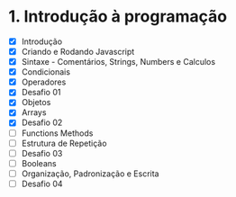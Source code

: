 
# 1. Introdução à programação


- [X] Introdução
- [X] Criando e Rodando Javascript
- [X] Sintaxe - Comentários, Strings, Numbers e Calculos
- [X] Condicionais
- [X] Operadores
- [X] Desafio 01
- [X] Objetos
- [X] Arrays
- [X] Desafio 02
- [ ] Functions Methods
- [ ] Estrutura de Repetição
- [ ] Desafio 03
- [ ] Booleans
- [ ] Organização, Padronização e Escrita
- [ ] Desafio 04
